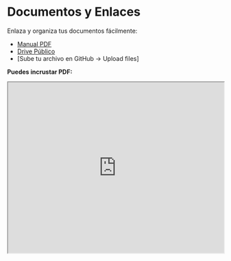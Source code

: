 # Documentos y Enlaces

Enlaza y organiza tus documentos fácilmente:

- [Manual PDF](https://www.w3.org/WAI/ER/tests/xhtml/testfiles/resources/pdf/dummy.pdf)
- [Drive Público](https://drive.google.com)
- [Sube tu archivo en GitHub → Upload files]

**Puedes incrustar PDF:**

<iframe src="https://www.w3.org/WAI/ER/tests/xhtml/testfiles/resources/pdf/dummy.pdf" width="100%" height="400"></iframe>
